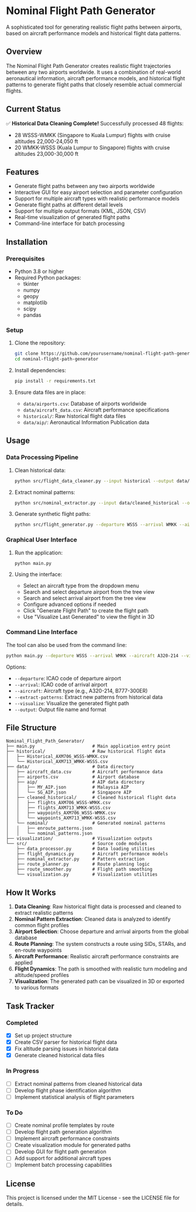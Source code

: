 # Nominal Flight Path Generator

A sophisticated tool for generating realistic flight paths between airports, based on aircraft performance models and historical flight data patterns.

## Overview

The Nominal Flight Path Generator creates realistic flight trajectories between any two airports worldwide. It uses a combination of real-world aeronautical information, aircraft performance models, and historical flight patterns to generate flight paths that closely resemble actual commercial flights.

## Current Status

✅ **Historical Data Cleaning Complete!** Successfully processed 48 flights:
- 28 WSSS-WMKK (Singapore to Kuala Lumpur) flights with cruise altitudes 22,000-24,050 ft
- 20 WMKK-WSSS (Kuala Lumpur to Singapore) flights with cruise altitudes 23,000-30,000 ft

## Features

- Generate flight paths between any two airports worldwide
- Interactive GUI for easy airport selection and parameter configuration
- Support for multiple aircraft types with realistic performance models
- Generate flight paths at different detail levels
- Support for multiple output formats (KML, JSON, CSV)
- Real-time visualization of generated flight paths
- Command-line interface for batch processing

## Installation

### Prerequisites

- Python 3.8 or higher
- Required Python packages:
  - tkinter
  - numpy
  - geopy
  - matplotlib
  - scipy
  - pandas

### Setup

1. Clone the repository:
   ```bash
   git clone https://github.com/yourusername/nominal-flight-path-generator.git
   cd nominal-flight-path-generator
   ```

2. Install dependencies:
   ```bash
   pip install -r requirements.txt
   ```

3. Ensure data files are in place:
   - `data/airports.csv`: Database of airports worldwide
   - `data/aircraft_data.csv`: Aircraft performance specifications
   - `historical/`: Raw historical flight data files
   - `data/aip/`: Aeronautical Information Publication data

## Usage

### Data Processing Pipeline

1. Clean historical data:
   ```bash
   python src/flight_data_cleaner.py --input historical --output data/cleaned_historical
   ```

2. Extract nominal patterns:
   ```bash
   python src/nominal_extractor.py --input data/cleaned_historical --output data/nominal
   ```

3. Generate synthetic flight paths:
   ```bash
   python src/flight_generator.py --departure WSSS --arrival WMKK --aircraft A320-214
   ```

### Graphical User Interface

1. Run the application:
   ```bash
   python main.py
   ```

2. Using the interface:
   - Select an aircraft type from the dropdown menu
   - Search and select departure airport from the tree view
   - Search and select arrival airport from the tree view
   - Configure advanced options if needed
   - Click "Generate Flight Path" to create the flight path
   - Use "Visualize Last Generated" to view the flight in 3D

### Command Line Interface

The tool can also be used from the command line:

```bash
python main.py --departure WSSS --arrival WMKK --aircraft A320-214 --visualize --output flight_path.kml
```

Options:
- `--departure`: ICAO code of departure airport
- `--arrival`: ICAO code of arrival airport
- `--aircraft`: Aircraft type (e.g., A320-214, B777-300ER)
- `--extract-patterns`: Extract new patterns from historical data
- `--visualize`: Visualize the generated flight path
- `--output`: Output file name and format

## File Structure

```
Nominal_Flight_Path_Generator/
├── main.py                      # Main application entry point
├── historical/                  # Raw historical flight data
│   ├── Historical_AXM706_WSSS-WMKK.csv
│   └── Historical_AXM713_WMKK-WSSS.csv
├── data/                        # Data directory
│   ├── aircraft_data.csv        # Aircraft performance data
│   ├── airports.csv             # Airport database
│   ├── aip/                     # AIP data directory
│   │   ├── MY_AIP.json          # Malaysia AIP
│   │   └── SG_AIP.json          # Singapore AIP
│   ├── cleaned_historical/      # Cleaned historical flight data
│   │   ├── flights_AXM706_WSSS-WMKK.csv
│   │   ├── flights_AXM713_WMKK-WSSS.csv
│   │   ├── waypoints_AXM706_WSSS-WMKK.csv
│   │   └── waypoints_AXM713_WMKK-WSSS.csv
│   └── nominal/                 # Generated nominal patterns
│   │   ├── enroute_patterns.json
│   │   └── nominal_patterns.json
├── visualization/               # Visualization outputs
└── src/                         # Source code modules
    ├── data_processor.py        # Data loading utilities
    ├── flight_dynamics.py       # Aircraft performance models
    ├── nominal_extractor.py     # Pattern extraction
    ├── route_planner.py         # Route planning logic
    ├── route_smoother.py        # Flight path smoothing
    └── visualization.py         # Visualization utilities
```

## How It Works

1. **Data Cleaning**: Raw historical flight data is processed and cleaned to extract realistic patterns
2. **Nominal Pattern Extraction**: Cleaned data is analyzed to identify common flight profiles
3. **Airport Selection**: Choose departure and arrival airports from the global database
4. **Route Planning**: The system constructs a route using SIDs, STARs, and en-route waypoints
5. **Aircraft Performance**: Realistic aircraft performance constraints are applied
6. **Flight Dynamics**: The path is smoothed with realistic turn modeling and altitude/speed profiles
7. **Visualization**: The generated path can be visualized in 3D or exported to various formats

## Task Tracker

### Completed
- [x] Set up project structure
- [x] Create CSV parser for historical flight data
- [x] Fix altitude parsing issues in historical data
- [x] Generate cleaned historical data files

### In Progress
- [ ] Extract nominal patterns from cleaned historical data
- [ ] Develop flight phase identification algorithm
- [ ] Implement statistical analysis of flight parameters

### To Do
- [ ] Create nominal profile templates by route
- [ ] Develop flight path generation algorithm
- [ ] Implement aircraft performance constraints
- [ ] Create visualization module for generated paths
- [ ] Develop GUI for flight path generation
- [ ] Add support for additional aircraft types
- [ ] Implement batch processing capabilities

## License

This project is licensed under the MIT License - see the LICENSE file for details.

